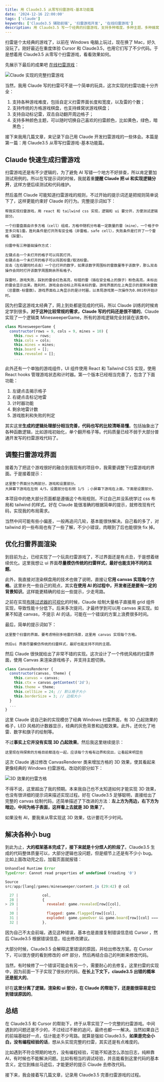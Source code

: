 ```yaml
---
title: 用 Claude3.5 从零写扫雷游戏-基本功能篇
date: '2024-12-16 22:00:00'
tags: ['claude']
keywords: ['Claude3.5 辅助前端', '扫雷游戏开发', '在线扫雷游戏']
description: 用 Claude3.5 写一个经典的扫雷游戏，支持多种难度，多种主题，多种蜂窝状游戏棋盘。作为一个前端小白，虽然遇到不少问题，但借助 Claude3.5 和 Cursor 的强大功能，最终还是实现了。本文记录实现经典扫雷部分，希望对想借助 AI 写代码的朋友有所帮助。
---
```


扫雷是个太经典的游戏了，以前在 Windows 电脑上玩过，现在换了 Mac，好久没玩了。刚好最近在重度体验 Cursor 和 Claude3.5，也用它们写了不少代码。于是想着用 Claude3.5 从零写个扫雷游戏，看看效果如何。

先展示下最后的成果吧 [在线扫雷游戏](https://gallery.selfboot.cn/zh/games/minesweeper)：

![Claude 实现的完整扫雷游戏](https://slefboot-1251736664.file.myqcloud.com/20241216_ai_gallery_blog_cover.png)

当然，我用 Claude 写的扫雷可不是一个简单的玩具，这次实现的扫雷功能十分齐全：

1. 支持各种游戏难度，包括自定义扫雷界面长度和宽度，以及雷的个数；
2. 支持传统的方格游戏棋盘，也支持蜂窝状游戏棋盘；
3. 支持自动标记雷，双击自动翻开周边格子；
4. 支持多种颜色主题，可以随时切换自己喜欢的扫雷颜色，比如黄色，绿色，暗黑色；

接下来我用几篇文章，来记录下自己用 Claude 开发扫雷游戏的一些体会。本篇是第一篇：用 Claude3.5 从零写扫雷游戏-基本功能篇。

## Claude 快速生成扫雷游戏

扫雷游戏还是有不少逻辑的，为了避免 AI 写错一个地方不好排查，所以肯定要加测试用例的。所以在写提示词的时候，我就着重**提醒 Claude 把 ui 和实现逻辑分开**，这样方便后续测试和代码维护。

然后虽然 Claude 可能知道扫雷游戏的规则，不过开始的提示词还是把规则简单说下了，这样更能约束好 Claude 的行为。完整提示词如下：

```
帮我实现扫雷游戏，用 react 和 tailwind css 实现，逻辑和 ui 要分开，方便测试逻辑部分。

一个扫雷盘面由许多方格（cell）组成，方格中随机分布着一定数量的雷（mine），一个格子中至多只有1雷。胜利条件是打开所有安全格（非雷格，safe cell），失败条件是打开了一个雷格（踩雷）。

扫雷中有三种基础操作方式：

左键点击一个未打开的格子可以将其打开。
右键点击一个未打开的格子可以将其标雷/取消标雷。
双击（左右键同时点击）一个已打开的数字，如果该数字周围标的雷数量等于该数字，那么双击操作会同时打开该数字周围剩余所有格子。

踩雷时，游戏失败，踩到的雷会红色高亮，标错的雷（插在安全格上的旗子）粉色高亮，未标出的雷会显示出来。胜利时，游戏会自动标上所有未标的雷。游戏界面的左上角显示的是剩余雷数（总雷数-标雷数）。游戏界面右上角显示的是计时器，以本局游戏第一次操作为0.001秒开始计时。
```

因为扫雷这游戏太经典了，网上到处都是现成的代码，所以 Claude 训练的时候肯定学到很多。**对于这种比较常规的需求，Claude 写的代码还是很不错的**。Claude 实现了一个逻辑类 MinesweeperGame，所有的游戏逻辑完全封装在该类中。

```javascript
class MinesweeperGame {
  constructor(rows = 9, cols = 9, mines = 10) {
    this.rows = rows;
    this.cols = cols;
    this.mines = mines;
    this.board = [];
    this.revealed = [];
    ...
```

此外还有一个单独的游戏组件，UI 组件使用 React 和 Tailwind CSS 实现，使用 React hooks 管理游戏状态和计时器。第一个版本已经相当完善了，包含了下面功能：

1. 左键点击揭示格子
2. 右键点击标记地雷
3. 计时器功能
4. 剩余地雷计数
5. 游戏胜利和失败的判定

其实这里**生成的逻辑处理部分相当完善，代码也写的比较清晰易懂**。包括抽象出了各种函数逻辑，比如游戏初始化，单个翻开格子等。代码质量已经不弱于大部分普通开发写的扫雷游戏代码了。

## 调整扫雷游戏界面

接着为了把这个游戏很好的融合到我现有的项目中，我需要调整下扫雷游戏的界面。于是接着提示：

```
这里整个界面分为两部分，游戏和设置部分。
大屏幕下游戏在左侧 4/5，设置部分在右侧 1/5 ；小屏幕下游戏在上面，下面是设置部分。
```

本项目中的绝大部分页面都是遵循这个布局规则，不过自己并没系统学过 css 布局和 tailwind 的样式。好在 Claude 能很准确的根据简单的提示，就修改现有代码，实现我的布局需求。

当然中间可能有些小偏差，一般再追问几轮，基本能很快解决。自己看的多了，对 tailwind 的一些布局也有了一些了解，不少小错误，肉眼到了后也能很快 fix 掉。

## 优化扫雷界面渲染

到目前为止，已经实现了一个玩具扫雷游戏了，不过界面还是有点丑，于是想着继续优化。这里我想让 ui 界面**尽量模仿传统的扫雷样式，最好也能支持不同的主题**。

此外，我直接对渲染棋盘用的技术也做了说明，直接让**它用 canvas 实现每个方格**。这里补充一些自己的观点，其实**在使用 AI 的过程中，开发者还是要有一定的背景知识**。这样能更精确的给出一些提示，少走弯路。

之前在实现[布隆过滤器的可视化](https://gallery.selfboot.cn/zh/algorithms/bloomfilter)的时候，Claude 绘制大量格子直接用 grid 组件实现，导致性能十分低下。后来多次提问，才最终学到可以用 canvas 来实现。如果不知道 canvas，不提示 AI 的话，可能在一个错误的方案上浪费很多时间。

最后，简单的提示词如下：

```
这里整个扫雷的界面，要考虑特别多地雷的场景，这里用 canvas 实现每个方格。

然后ui 界面尽量模仿传统的扫雷样式，最好也能支持不同的主题。
```

然后 Claude 很快就给出了非常不错的实现。这次设计了一个传统风格的扫雷界面，使用 Canvas 来渲染游戏格子，并支持主题切换。

```javascript
class CanvasRenderer {
  constructor(canvas, theme) {
    this.canvas = canvas;
    this.ctx = canvas.getContext('2d');
    this.theme = theme;
    this.cellSize = 24; // 默认格子大小
    this.borderSize = 3; // 边框大小
  }
  ...
}
```

这里 Claude 说自己新的实现模仿了经典 Windows 扫雷界面，有 3D 凸起效果的格子，LED 风格的计数器显示，经典的灰色背景和边框效果。此外，还优化了地雷、数字和旗子的绘制等。

不过**事实上它并没有实现 3D 凸起效果**。然后我这里继续提示：

```
这里现在待探索的方格目前都连在一起，应该每个方格有边界和突出，让看起来明显些
```

这次 Claude 通过修改 CanvasRenderer 类来增加方格的 3D 效果，使其看起来更像经典的 Windows 扫雷游戏。改动的部分如下：

![3D 效果的扫雷方格](https://slefboot-1251736664.file.myqcloud.com/20241216_ai_gallery_blog_3dcell.png)

不得不说，这里超出了我的预期。本来我自己也不太知道如何才能实现 3D 效果，也没有很详细的提示词来描述实现过程。好在 Claude3.5 足够聪明，直接给出了完整的 canvas 绘制代码，还简单描述了下改进的方法：**左上方为亮边，右下方为暗边，中间为格子表面，这样看上去就是 3D 效果**了。

如果没有 AI，要我来从零实现这 3D 效果，估计要花不少时间。

## 解决各种小 bug

到此为止，**大的框架基本完成了，接下来就是十分烦人的阶段了**。Claude3.5 生成的代码整体质量可以，大部分逻辑也没问题，但是细节上还是有不少小 bug。比如上面改动完之后，加载页面就报错：

```javascript
Unhandled Runtime Error
TypeError: Cannot read properties of undefined (reading '0')

Source
src/app/[lang]/games/minesweeper/content.js (29:42) @ col

  27 |           col,
  28 |           {
> 29 |             revealed: game.revealed[row][col],
     |                                          ^
  30 |             flagged: game.flagged[row][col],
  31 |             exploded: game.gameOver && game.board[row][col] === -1 && game.revealed[row][col],
  32 |           },
```

因为自己不太会前端，遇见这种错误，基本也是直接复制错误信息给 Cursor ，然后 Claude3.5 根据错误信息，给出修改建议。

大部分时候，Claude3.5 会解释这里错误的原因，并给出修改方案。在 Cursor 下，可以很方便的看到修改的 diff 部分，然后再结合自己的判断来修改代码。

当然，有时候修了一个错误可能会有另一个，需要耐心的去修复。这里扫雷的实现中，因为前面一下子实现了很长的代码，**在长上下文下，claude3.5 出错的概率还是挺大的**。

好在**这里分离了逻辑，渲染和 ui 部分，在 Claude 的帮助下，还是能很容易定位到错误原因的**。

## 总结

在 Claude3.5 和 Cursor 的帮助下，终于从零实现了一个完整的扫雷游戏。中间遇到的问题还是不少的，不过经过不断的追问，最终也都一一解决。当然如果自己的前端基础好一点，估计能走不少弯路。就算是强如 Claude3.5，**如果是完全小白，没有编程经验的话**，想从头实现完整的扫雷，其实还是有点难度的。 

比如遇到不符合预期的地方，没有编程经验，可能不知道怎么添加日志，纯粹靠 AI，有时候也不能解决问题。比如有相当的调试经验，并且能看到这里代码的基本含义，定位到蛛丝马迹后，才能更好的提示 Claude 去修改代码。

接下来，我会接着写几篇文章，记录用 Claude3.5 完善扫雷游戏的过程。